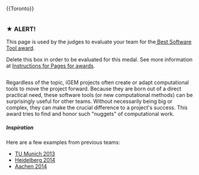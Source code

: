 {{Toronto}}
<html>


<div class="column full_size judges-will-not-evaluate">
<h3>★  ALERT! </h3>
<p>This page is used by the judges to evaluate your team for the<a href="http://2016.igem.org/Judging/Awards"> Best Software Tool award</a>. </p>


<p> Delete this box in order to be evaluated for this medal. See more information at <a href="http://2016.igem.org/Judging/Pages_for_Awards/Instructions"> Instructions for Pages for awards</a>.</p>
</div>






<div class="column full_size">
<p>Regardless of the topic, iGEM projects often create or adapt computational tools to move the project forward. Because they are born out of a direct practical need, these software tools (or new computational methods) can be surprisingly useful for other teams. Without necessarily being big or complex, they can make the crucial difference to a project's success. This award tries to find and honor such "nuggets" of computational work.</p>


<h5> Inspiration </h5>
<p>
Here are a few examples from previous teams:
</p>
<ul>
<li><a href="http://2013.igem.org/Team:TU-Munich/Results/Software">TU Munich 2013</a></li>
<li><a href="http://2014.igem.org/Team:Heidelberg/Software">Heidelberg 2014</a></li>
<li><a href="http://2014.igem.org/Team:Aachen/Project/Measurement_Device#Software">Aachen 2014</a></li>
</ul>

</div>

</html>
